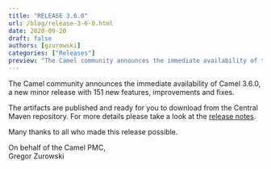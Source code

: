 ```yaml
---
title: "RELEASE 3.6.0"
url: /blog/release-3-6-0.html
date: 2020-09-20
draft: false
authors: [gzurowski]
categories: ["Releases"]
preview: "The Camel community announces the immediate availability of the new Camel 3.6.0 minor release"
---
```



The Camel community announces the immediate availability of Camel 3.6.0, a new minor release with 151 new features, improvements and fixes.

The artifacts are published and ready for you to download from the Central Maven repository. For more details please take a look at the [release notes](/releases/release-3.6.0/).

Many thanks to all who made this release possible.

On behalf of the Camel PMC,  
Gregor Zurowski
